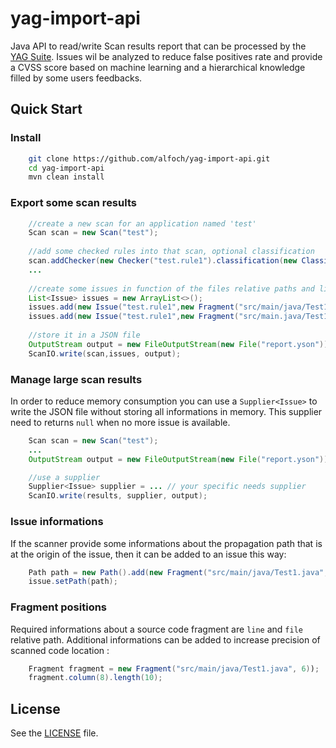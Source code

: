 # yag-import-api
Java API to read/write Scan results report that can be processed by the [YAG Suite](http://www.yagaan.com/products.html|http://www.yagaan.com/products.html). Issues wil be analyzed to reduce false positives rate and provide a CVSS score based on machine learning and a hierarchical knowledge filled by some users feedbacks.

## Quick Start

### Install
```sh
	git clone https://github.com/alfoch/yag-import-api.git
	cd yag-import-api
	mvn clean install
```

### Export some scan results

```java
	//create a new scan for an application named 'test'
	Scan scan = new Scan("test");
	
	//add some checked rules into that scan, optional classification
	scan.addChecker(new Checker("test.rule1").classification(new Classification().cwe(1)));
	...
	
	//create some issues in function of the files relative paths and lines
	List<Issue> issues = new ArrayList<>();
	issues.add(new Issue("test.rule1",new Fragment("src/main/java/Test1.java", 12))); //issue detected by checker test.rule1 at line 12
	issues.add(new Issue("test.rule1",new Fragment("src/main.java/Test1.java", 18)));
	
	//store it in a JSON file
	OutputStream output = new FileOutputStream(new File("report.yson"));
	ScanIO.write(scan,issues, output);
```	
	
### Manage large scan results

In order to reduce memory consumption you can use a ``Supplier<Issue>`` to write the JSON file without storing all informations in memory. This supplier need to returns `null` when no more issue is available.

```java	
	Scan scan = new Scan("test");
	...
	OutputStream output = new FileOutputStream(new File("report.yson"));

	//use a supplier
	Supplier<Issue> supplier = ... // your specific needs supplier
	ScanIO.write(results, supplier, output);
```

### Issue informations

If the scanner provide some informations about the propagation path that is at the origin of the issue, then it can be added to an issue this way:

```java 
    Path path = new Path().add(new Fragment("src/main/java/Test1.java", 6)).add(new Fragment("src/main/java/Test1.java", 8));
    issue.setPath(path);
```

### Fragment positions

Required informations about a source code fragment are `line` and `file` relative path. Additional informations can be added to increase precision of scanned code location :

```java 
    Fragment fragment = new Fragment("src/main/java/Test1.java", 6));
    fragment.column(8).length(10);
```

## License

See the [LICENSE](https://github.com/alfoch/yag-import-api/blob/master/LICENSE) file.



